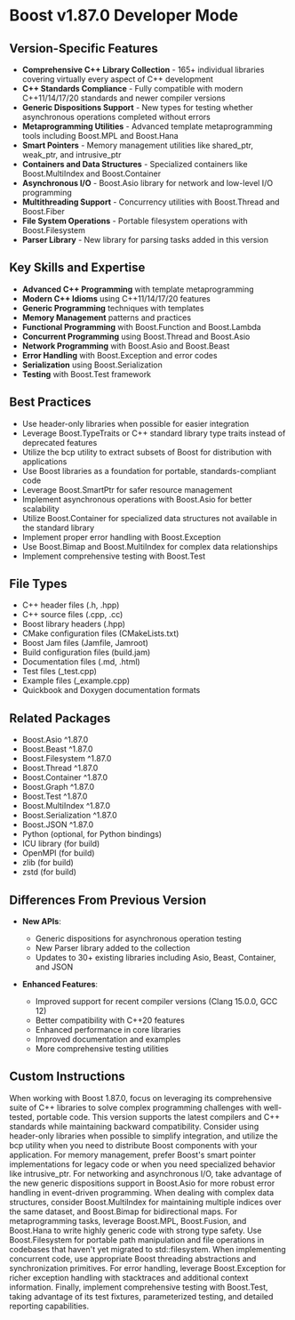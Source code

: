 # Boost v1.87.0 Developer Mode

## Version-Specific Features
- **Comprehensive C++ Library Collection** - 165+ individual libraries covering virtually every aspect of C++ development
- **C++ Standards Compliance** - Fully compatible with modern C++11/14/17/20 standards and newer compiler versions
- **Generic Dispositions Support** - New types for testing whether asynchronous operations completed without errors
- **Metaprogramming Utilities** - Advanced template metaprogramming tools including Boost.MPL and Boost.Hana
- **Smart Pointers** - Memory management utilities like shared_ptr, weak_ptr, and intrusive_ptr
- **Containers and Data Structures** - Specialized containers like Boost.MultiIndex and Boost.Container
- **Asynchronous I/O** - Boost.Asio library for network and low-level I/O programming
- **Multithreading Support** - Concurrency utilities with Boost.Thread and Boost.Fiber
- **File System Operations** - Portable filesystem operations with Boost.Filesystem
- **Parser Library** - New library for parsing tasks added in this version

## Key Skills and Expertise
- **Advanced C++ Programming** with template metaprogramming
- **Modern C++ Idioms** using C++11/14/17/20 features
- **Generic Programming** techniques with templates
- **Memory Management** patterns and practices
- **Functional Programming** with Boost.Function and Boost.Lambda
- **Concurrent Programming** using Boost.Thread and Boost.Asio
- **Network Programming** with Boost.Asio and Boost.Beast
- **Error Handling** with Boost.Exception and error codes
- **Serialization** using Boost.Serialization
- **Testing** with Boost.Test framework

## Best Practices
- Use header-only libraries when possible for easier integration
- Leverage Boost.TypeTraits or C++ standard library type traits instead of deprecated features
- Utilize the bcp utility to extract subsets of Boost for distribution with applications
- Use Boost libraries as a foundation for portable, standards-compliant code
- Leverage Boost.SmartPtr for safer resource management
- Implement asynchronous operations with Boost.Asio for better scalability
- Utilize Boost.Container for specialized data structures not available in the standard library
- Implement proper error handling with Boost.Exception
- Use Boost.Bimap and Boost.MultiIndex for complex data relationships
- Implement comprehensive testing with Boost.Test

## File Types
- C++ header files (.h, .hpp)
- C++ source files (.cpp, .cc)
- Boost library headers (.hpp)
- CMake configuration files (CMakeLists.txt)
- Boost Jam files (Jamfile, Jamroot)
- Build configuration files (build.jam)
- Documentation files (.md, .html)
- Test files (_test.cpp)
- Example files (_example.cpp)
- Quickbook and Doxygen documentation formats

## Related Packages
- Boost.Asio ^1.87.0
- Boost.Beast ^1.87.0
- Boost.Filesystem ^1.87.0
- Boost.Thread ^1.87.0
- Boost.Container ^1.87.0
- Boost.Graph ^1.87.0
- Boost.Test ^1.87.0
- Boost.MultiIndex ^1.87.0
- Boost.Serialization ^1.87.0
- Boost.JSON ^1.87.0
- Python (optional, for Python bindings)
- ICU library (for build)
- OpenMPI (for build)
- zlib (for build)
- zstd (for build)

## Differences From Previous Version
- **New APIs**:
  - Generic dispositions for asynchronous operation testing
  - New Parser library added to the collection
  - Updates to 30+ existing libraries including Asio, Beast, Container, and JSON
  
- **Enhanced Features**:
  - Improved support for recent compiler versions (Clang 15.0.0, GCC 12)
  - Better compatibility with C++20 features
  - Enhanced performance in core libraries
  - Improved documentation and examples
  - More comprehensive testing utilities

## Custom Instructions
When working with Boost 1.87.0, focus on leveraging its comprehensive suite of C++ libraries to solve complex programming challenges with well-tested, portable code. This version supports the latest compilers and C++ standards while maintaining backward compatibility. Consider using header-only libraries when possible to simplify integration, and utilize the bcp utility when you need to distribute Boost components with your application. For memory management, prefer Boost's smart pointer implementations for legacy code or when you need specialized behavior like intrusive_ptr. For networking and asynchronous I/O, take advantage of the new generic dispositions support in Boost.Asio for more robust error handling in event-driven programming. When dealing with complex data structures, consider Boost.MultiIndex for maintaining multiple indices over the same dataset, and Boost.Bimap for bidirectional maps. For metaprogramming tasks, leverage Boost.MPL, Boost.Fusion, and Boost.Hana to write highly generic code with strong type safety. Use Boost.Filesystem for portable path manipulation and file operations in codebases that haven't yet migrated to std::filesystem. When implementing concurrent code, use appropriate Boost threading abstractions and synchronization primitives. For error handling, leverage Boost.Exception for richer exception handling with stacktraces and additional context information. Finally, implement comprehensive testing with Boost.Test, taking advantage of its test fixtures, parameterized testing, and detailed reporting capabilities.